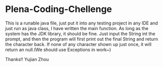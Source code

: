 # Plena-Coding-Chellenge


This is a runable java file, just put it into any testing project in any IDE and just run as java class, I have written the main
function. 
As long as the system has the JDK library, it should be fine. 
Just input the String int the prompt, and then the program will first print out the final String and return the character back.
If none of any character shown up just once, it will return an null.(We should use Exceptions in work~) 


Thanks!!
Yujian Zhou 
